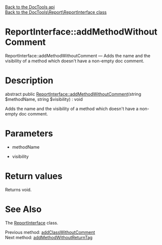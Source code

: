 [Back to the DocTools api](https://github.com/lingtalfi/DocTools/blob/master/doc/api/DocTools.md)<br>
[Back to the DocTools\Report\ReportInterface class](https://github.com/lingtalfi/DocTools/blob/master/doc/api/DocTools/Report/ReportInterface.md)


ReportInterface::addMethodWithoutComment
================



ReportInterface::addMethodWithoutComment — Adds the name and the visibility of a method which doesn't have a non-empty doc comment.




Description
================


abstract public [ReportInterface::addMethodWithoutComment](https://github.com/lingtalfi/DocTools/blob/master/doc/api/DocTools/Report/ReportInterface/addMethodWithoutComment.md)(string $methodName, string $visibility) : void




Adds the name and the visibility of a method which doesn't have a non-empty doc comment.




Parameters
================


- methodName

    

- visibility

    


Return values
================

Returns void.







See Also
================

The [ReportInterface](https://github.com/lingtalfi/DocTools/blob/master/doc/api/DocTools/Report/ReportInterface.md) class.

Previous method: [addClassWithoutComment](https://github.com/lingtalfi/DocTools/blob/master/doc/api/DocTools/Report/ReportInterface/addClassWithoutComment.md)<br>Next method: [addMethodWithoutReturnTag](https://github.com/lingtalfi/DocTools/blob/master/doc/api/DocTools/Report/ReportInterface/addMethodWithoutReturnTag.md)<br>

